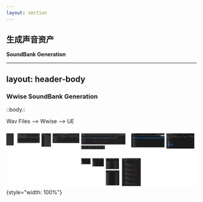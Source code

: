 ```yaml
---
layout: section
---
```


## 生成声音资产
**SoundBank Generation**

---
layout: header-body
---

### Wwise SoundBank Generation

::body::

Wav Files --> Wwise --> UE

![](/soundbank-generation.png){style="width: 100%"}

<!--  -->